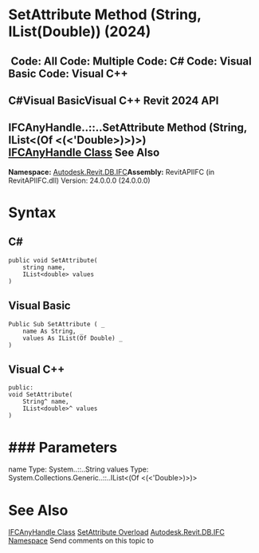 # SetAttribute Method (String, IList(Double)) (2024)

﻿
 Code: All Code: Multiple Code: C# Code: Visual Basic Code: Visual C++   
---  
C#Visual BasicVisual C++
Revit 2024 API  
---  
IFCAnyHandle..::..SetAttribute Method (String, IList<(Of <(<'Double>)>)>)  
[IFCAnyHandle Class](8b893943-70fa-94bf-90be-1523d516ecb3.md "IFCAnyHandle Class") See Also  
---  
**Namespace:** [Autodesk.Revit.DB.IFC](b823fafb-1ba1-896b-4097-142c2817ce74.md "Autodesk.Revit.DB.IFC Namespace")**Assembly:** RevitAPIIFC (in RevitAPIIFC.dll) Version: 24.0.0.0 (24.0.0.0)
# Syntax
C#  
---  
```text
public void SetAttribute(
	string name,
	IList<double> values
)
```
  
Visual Basic  
---  
```text
Public Sub SetAttribute ( _
	name As String, _
	values As IList(Of Double) _
)
```
  
Visual C++  
---  
```text
public:
void SetAttribute(
	String^ name, 
	IList<double>^ values
)
```
  
# ### Parameters
name
    Type: System..::..String
values
    Type: System.Collections.Generic..::..IList<(Of <(<'Double>)>)>
# See Also
[IFCAnyHandle Class](8b893943-70fa-94bf-90be-1523d516ecb3.md "IFCAnyHandle Class")
[SetAttribute Overload](25c11a79-8e0f-5474-cbf5-6a3e7a2821d2.md "SetAttribute Method")
[Autodesk.Revit.DB.IFC Namespace](b823fafb-1ba1-896b-4097-142c2817ce74.md "Autodesk.Revit.DB.IFC Namespace")
Send comments on this topic to 